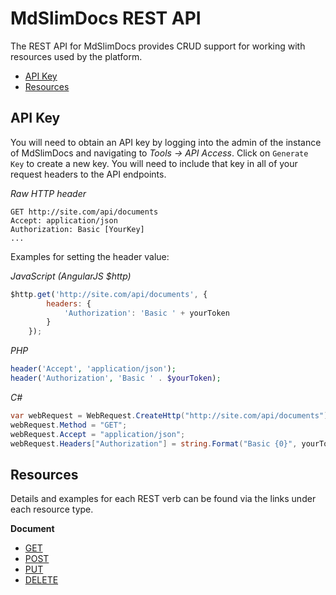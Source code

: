 # MdSlimDocs REST API

The REST API for MdSlimDocs provides CRUD support for working with resources used by the platform.

- [API Key](#api-key)
- [Resources](#resources)

## API Key

You will need to obtain an API key by logging into the admin of the instance of MdSlimDocs and navigating to *Tools -> API Access*. Click on `Generate Key` to create a new key. You will need to include that key in all of your request headers to the API endpoints.

*Raw HTTP header*
```
GET http://site.com/api/documents
Accept: application/json
Authorization: Basic [YourKey]
...
```

Examples for setting the header value:

*JavaScript (AngularJS $http)*
```javascript
$http.get('http://site.com/api/documents', {
		headers: {
			'Authorization': 'Basic ' + yourToken
		}
	});
```

*PHP*
```php
header('Accept', 'application/json');
header('Authorization', 'Basic ' . $yourToken);
```

*C#*
```csharp
var webRequest = WebRequest.CreateHttp("http://site.com/api/documents");
webRequest.Method = "GET";
webRequest.Accept = "application/json";
webRequest.Headers["Authorization"] = string.Format("Basic {0}", yourToken);
```

## Resources

Details and examples for each REST verb can be found via the links under each resource type.

**Document**

- [GET](/RestApi/resources/document/get.md)
- [POST](/RestApi/resources/document/post.md)
- [PUT](/RestApi/resources/document/put.md)
- [DELETE](/RestApi/resources/document/Delete.md)
